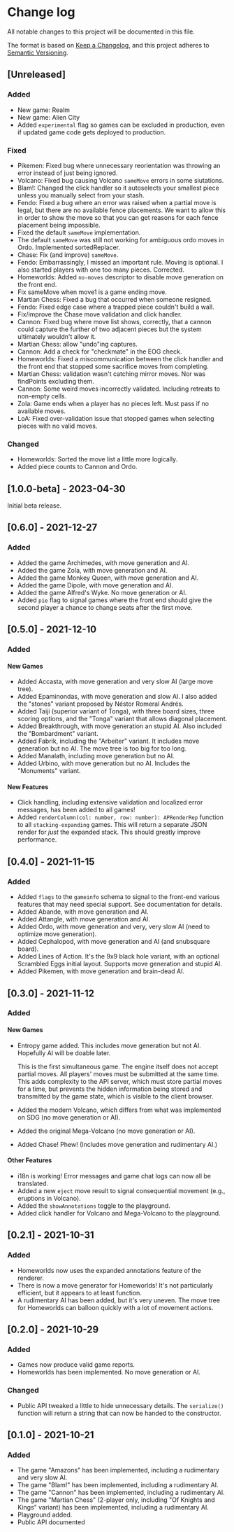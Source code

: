 # Change log

All notable changes to this project will be documented in this file.

The format is based on [Keep a Changelog](https://keepachangelog.com/en/1.0.0/),
and this project adheres to [Semantic Versioning](https://semver.org/spec/v2.0.0.html).

## [Unreleased]

### Added

* New game: Realm
* New game: Alien City
* Added `experimental` flag so games can be excluded in production, even if updated game code gets deployed to production.

### Fixed

* Pikemen: Fixed bug where unnecessary reorientation was throwing an error instead of just being ignored.
* Volcano: Fixed bug causing Volcano `sameMove` errors in some siutations.
* Blam!: Changed the click handler so it autoselects your smallest piece unless you manually select from your stash.
* Fendo: Fixed a bug where an error was raised when a partial move is legal, but there are no available fence placements. We want to allow this in order to show the move so that you can get reasons for each fence placement being impossible.
* Fixed the default `sameMove` implementation.
* The default `sameMove` was still not working for ambiguous ordo moves in Ordo. Implemented sortedReplacer.
* Chase: Fix (and improve) `sameMove`.
* Fendo: Embarrassingly, I missed an important rule. Moving is optional. I also started players with one too many pieces. Corrected.
* Homeworlds: Added `no-moves` descriptor to disable move generation on the front end.
* Fix sameMove when move1 is a game ending move.
* Martian Chess: Fixed a bug that occurred when someone resigned.
* Fendo: Fixed edge case where a trapped piece couldn't build a wall.
* Fix/improve the Chase move validation and click handler.
* Cannon: Fixed bug where move list shows, correctly, that a cannon could capture the further of two adjacent pieces but the system ultimately wouldn't allow it.
* Martian Chess: allow "undo"ing captures.
* Cannon: Add a check for "checkmate" in the EOG check.
* Homeworlds: Fixed a miscommunication between the click handler and the front end that stopped some sacrifice moves from completing.
* Martian Chess: validation wasn't catching mirror moves. Nor was findPoints excluding them.
* Cannon: Some weird moves incorrectly validated. Including retreats to non-empty cells.
* Zola: Game ends when a player has no pieces left. Must pass if no available moves.
* LoA: Fixed over-validation issue that stopped games when selecting pieces with no valid moves.

### Changed

* Homeworlds: Sorted the move list a little more logically.
* Added piece counts to Cannon and Ordo.

## [1.0.0-beta] - 2023-04-30

Initial beta release.

## [0.6.0] - 2021-12-27

### Added

- Added the game Archimedes, with move generation and AI.
- Added the game Zola, with move generation and AI.
- Added the game Monkey Queen, with move generation and AI.
- Added the game Dipole, with move generation and AI.
- Added the game Alfred's Wyke. No move generation or AI.
- Added `pie` flag to signal games where the front end should give the second player a chance to change seats after the first move.

## [0.5.0] - 2021-12-10

### Added

#### New Games
- Added Accasta, with move generation and very slow AI (large move tree).
- Added Epaminondas, with move generation and slow AI. I also added the "stones" variant proposed by Néstor Romeral Andrés.
- Added Taiji (superior variant of Tonga), with three board sizes, three scoring options, and the "Tonga" variant that allows diagonal placement.
- Added Breakthrough, with move generation an stupid AI. Also included the "Bombardment" variant.
- Added Fabrik, including the "Arbeiter" variant. It includes move generation but no AI. The move tree is too big for too long.
- Added Manalath, including move generation but no AI.
- Added Urbino, with move generation but no AI. Includes the "Monuments" variant.

#### New Features

- Click handling, including extensive validation and localized error messages, has been added to all games!
- Added `renderColumn(col: number, row: number): APRenderRep` function to all `stacking-expanding` games. This will return a separate JSON render for *just* the expanded stack. This should greatly improve performance.

## [0.4.0] - 2021-11-15

### Added

- Added `flags` to the `gameinfo` schema to signal to the front-end various features that may need special support. See documentation for details.
- Added Abande, with move generation and AI.
- Added Attangle, with move generation and AI.
- Added Ordo, with move generation and very, very slow AI (need to optimize move generation).
- Added Cephalopod, with move generation and AI (and snubsquare board).
- Added Lines of Action. It's the 9x9 black hole variant, with an optional Scrambled Eggs initial layout. Supports move generation and stupid AI.
- Added Pikemen, with move generation and brain-dead AI.

## [0.3.0] - 2021-11-12

### Added

#### New Games

- Entropy game added. This includes move generation but not AI. Hopefully AI will be doable later.

  This is the first simultaneous game. The engine itself does not accept partial moves. All players' moves must be submitted at the same time. This adds complexity to the API server, which must store partial moves for a time, but prevents the hidden information being stored and transmitted by the game state, which is visible to the client browser.
- Added the modern Volcano, which differs from what was implemented on SDG (no move generation or AI).
- Added the original Mega-Volcano (no move generation or AI).
- Added Chase! Phew! (Includes move generation and rudimentary AI.)

#### Other Features

- i18n is working! Error messages and game chat logs can now all be translated.
- Added a new `eject` move result to signal consequential movement (e.g., eruptions in Volcano).
- Added the `showAnnotations` toggle to the playground.
- Added click handler for Volcano and Mega-Volcano to the playground.

## [0.2.1] - 2021-10-31

### Added

- Homeworlds now uses the expanded annotations feature of the renderer.
- There is now a move generator for Homeworlds! It's not particularly efficient, but it appears to at least function.
- A rudimentary AI has been added, but it's very uneven. The move tree for Homeworlds can balloon quickly with a lot of movement actions.

## [0.2.0] - 2021-10-29

### Added

- Games now produce valid game reports.
- Homeworlds has been implemented. No move generation or AI.

### Changed

- Public API tweaked a little to hide unnecessary details. The `serialize()` function will return a string that can now be handed to the constructor.

## [0.1.0] - 2021-10-21

### Added

- The game "Amazons" has been implemented, including a rudimentary and very slow AI.
- The game "Blam!" has been implemented, including a rudimentary AI.
- The game "Cannon" has been implemented, including a rudimentary AI.
- The game "Martian Chess" (2-player only, including "Of Knights and Kings" variant) has been implemented, including a rudimentary AI.
- Playground added.
- Public API documented

